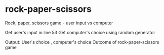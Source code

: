 # rock-paper-scissors
Rock, paper, scissors game - user input vs computer

Get user's input in line 53
Get computer's choice using random generator

Output:
User's choice , computer's choice
Outcome of rock-paper-scissors game

